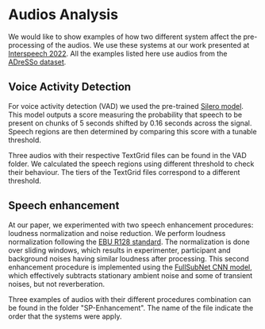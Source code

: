 # Audios Analysis

We would like to show examples of how two different system affect the pre-processing of the audios. We use these systems at our work presented at [Interspeech 2022](https://www.interspeech2022.org/). All the examples listed here use audios from the [ADreSSo dataset](http://www.homepages.ed.ac.uk/sluzfil/ADReSSo-2021/).


## Voice Activity Detection
For voice activity detection (VAD) we used the pre-trained [Silero model](https://github.com/snakers4/silero-vad). This model outputs a score measuring the probability that speech to be present on chunks of 5 seconds shifted by 0.16 seconds across the signal. Speech regions are then determined by comparing this score with a tunable threshold. 

Three audios with their respective TextGrid files can be found in the VAD folder. We calculated the speech regions using different threshold to check their behaviour. The tiers of the TextGrid files correspond to a different threshold. 

## Speech enhancement
At our paper, we experimented with two speech enhancement procedures: loudness normalization and noise reduction. We perform loudness normalization following the [EBU R128 standard](https://www.ebu.ch/files/live/sites/ebu/files/News/2011/r128%255B1%255D.pdf). The normalization is done over sliding windows, which results in experimenter, participant and background noises having similar loudness after processing. This second enhancement procedure is implemented using the [FullSubNet CNN model](https://arxiv.org/abs/2010.15508), which effectively subtracts stationary ambient noise and some of transient noises, but not reverberation. 

Three examples of audios with their different procedures combination can be found in the folder "SP-Enhancement". The name of the file indicate the order that the systems were apply. 


